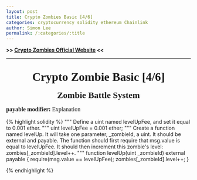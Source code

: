 ```yaml
---
layout: post
title: Crypto Zombies Basic [4/6]
categories: cryptocurrency solidity ethereum Chainlink
author: Simon Lee
permalink: /:categories/:title
---
```


<strong>>> [Crypto Zombies Official Website][cryptozombie] <<</strong>

<div style="text-align: center; font-family: 'Times New Roman', serif; font-size: 32px; font-weight: bold; margin-bottom: 18px; padding-top: 32px; border-top: black solid 1px;">Crypto Zombie Basic [4/6]</div>

<div style="text-align: center; font-family: 'Times New Roman', serif; font-size: 24px; font-weight: bold; margin-bottom: 12px;">Zombie Battle System</div>

<p style="font-family: 'Times New Roman', serif; font-size: 16px"><strong>payable modifier:&nbsp;</strong>Explanation</p>
{% highlight solidity %}
""" Define a uint named levelUpFee, and set it equal to 0.001 ether. """
uint levelUpFee = 0.001 ether;
""" Create a function named levelUp. It will take one parameter, _zombieId, a uint. It should be external and payable. The function should first require that msg.value is equal to levelUpFee. It should then increment this zombie's level: zombies[_zombieId].level++. """
function levelUp(uint _zombieId) external payable {
    require(msg.value == levelUpFee);
    zombies[_zombieId].level++;
}

{% endhighlight %}

<br>
<br>
<br>

[cryptozombie]: https://cryptozombies.io/
